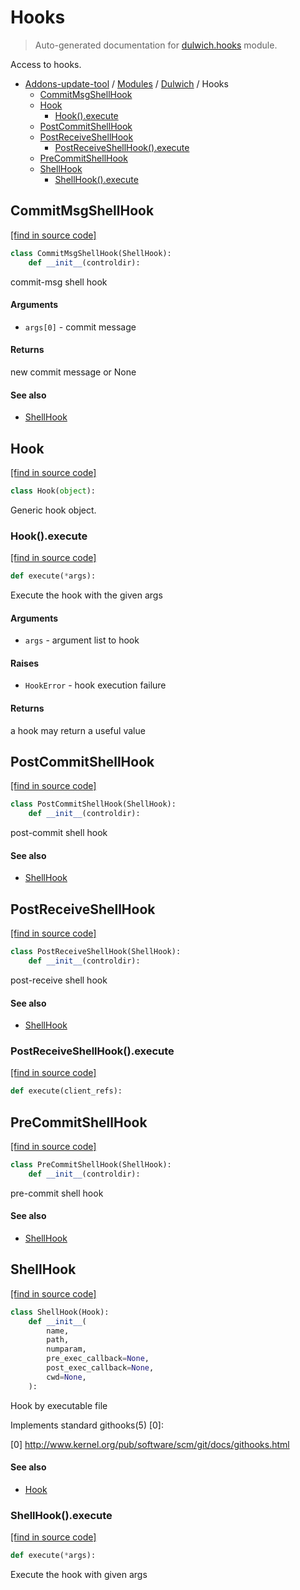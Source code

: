 # Hooks

> Auto-generated documentation for [dulwich.hooks](https://github.com/alchem1ster/AddOns-Update-Tool/blob/main/dulwich/hooks.py) module.

Access to hooks.

- [Addons-update-tool](../README.md#addons-update-tool) / [Modules](../MODULES.md#addons-update-tool-modules) / [Dulwich](index.md#dulwich) / Hooks
    - [CommitMsgShellHook](#commitmsgshellhook)
    - [Hook](#hook)
        - [Hook().execute](#hookexecute)
    - [PostCommitShellHook](#postcommitshellhook)
    - [PostReceiveShellHook](#postreceiveshellhook)
        - [PostReceiveShellHook().execute](#postreceiveshellhookexecute)
    - [PreCommitShellHook](#precommitshellhook)
    - [ShellHook](#shellhook)
        - [ShellHook().execute](#shellhookexecute)

## CommitMsgShellHook

[[find in source code]](https://github.com/alchem1ster/AddOns-Update-Tool/blob/main/dulwich/hooks.py#L135)

```python
class CommitMsgShellHook(ShellHook):
    def __init__(controldir):
```

commit-msg shell hook

#### Arguments

- `args[0]` - commit message

#### Returns

new commit message or None

#### See also

- [ShellHook](#shellhook)

## Hook

[[find in source code]](https://github.com/alchem1ster/AddOns-Update-Tool/blob/main/dulwich/hooks.py#L31)

```python
class Hook(object):
```

Generic hook object.

### Hook().execute

[[find in source code]](https://github.com/alchem1ster/AddOns-Update-Tool/blob/main/dulwich/hooks.py#L34)

```python
def execute(*args):
```

Execute the hook with the given args

#### Arguments

- `args` - argument list to hook

#### Raises

- `HookError` - hook execution failure

#### Returns

a hook may return a useful value

## PostCommitShellHook

[[find in source code]](https://github.com/alchem1ster/AddOns-Update-Tool/blob/main/dulwich/hooks.py#L126)

```python
class PostCommitShellHook(ShellHook):
    def __init__(controldir):
```

post-commit shell hook

#### See also

- [ShellHook](#shellhook)

## PostReceiveShellHook

[[find in source code]](https://github.com/alchem1ster/AddOns-Update-Tool/blob/main/dulwich/hooks.py#L170)

```python
class PostReceiveShellHook(ShellHook):
    def __init__(controldir):
```

post-receive shell hook

#### See also

- [ShellHook](#shellhook)

### PostReceiveShellHook().execute

[[find in source code]](https://github.com/alchem1ster/AddOns-Update-Tool/blob/main/dulwich/hooks.py#L178)

```python
def execute(client_refs):
```

## PreCommitShellHook

[[find in source code]](https://github.com/alchem1ster/AddOns-Update-Tool/blob/main/dulwich/hooks.py#L117)

```python
class PreCommitShellHook(ShellHook):
    def __init__(controldir):
```

pre-commit shell hook

#### See also

- [ShellHook](#shellhook)

## ShellHook

[[find in source code]](https://github.com/alchem1ster/AddOns-Update-Tool/blob/main/dulwich/hooks.py#L47)

```python
class ShellHook(Hook):
    def __init__(
        name,
        path,
        numparam,
        pre_exec_callback=None,
        post_exec_callback=None,
        cwd=None,
    ):
```

Hook by executable file

Implements standard githooks(5) [0]:

[0] http://www.kernel.org/pub/software/scm/git/docs/githooks.html

#### See also

- [Hook](#hook)

### ShellHook().execute

[[find in source code]](https://github.com/alchem1ster/AddOns-Update-Tool/blob/main/dulwich/hooks.py#L89)

```python
def execute(*args):
```

Execute the hook with given args
